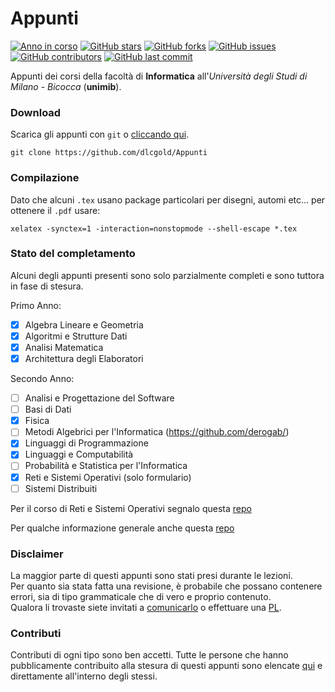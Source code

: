# Appunti

[![Anno in corso](https://img.shields.io/badge/anno%20in%20corso-2%C2%B0-lightgrey.svg)](https://github.com/dlcgold/Appunti)
[![GitHub stars](https://img.shields.io/github/stars/dlcgold/Appunti.svg)](https://github.com/dlcgold/Appunti/stargazers)
[![GitHub forks](https://img.shields.io/github/forks/dlcgold/Appunti.svg)](https://github.com/dlcgold/Appunti/network)
[![GitHub issues](https://img.shields.io/github/issues/dlcgold/Appunti.svg)](https://github.com/dlcgold/Appunti/issues)
[![GitHub contributors](https://img.shields.io/github/contributors/dlcgold/Appunti.svg)](https://github.com/dlcgold/Appunti/graphs/contributors)
[![GitHub last commit](https://img.shields.io/github/last-commit/dlcgold/Appunti.svg)](https://github.com/dlcgold/Appunti/commits)

Appunti dei corsi della facoltà di **Informatica** all'_Università degli Studi di Milano - Bicocca_ (**unimib**).

### Download
Scarica gli appunti con `git` o [cliccando qui](https://github.com/dlcgold/Appunti/archive/master.zip).
```shell
git clone https://github.com/dlcgold/Appunti
```
### Compilazione
Dato che alcuni `.tex` usano package particolari per disegni, automi etc... per ottenere il `.pdf` usare:
```shell
xelatex -synctex=1 -interaction=nonstopmode --shell-escape *.tex
```

### Stato del completamento
Alcuni degli appunti presenti sono solo parzialmente completi e sono tuttora in fase di stesura.

Primo Anno:
- [x] Algebra Lineare e Geometria
- [x] Algoritmi e Strutture Dati
- [x] Analisi Matematica
- [x] Architettura degli Elaboratori

Secondo Anno:
- [ ] Analisi e Progettazione del Software
- [ ] Basi di Dati
- [x] Fisica
- [ ] Metodi Algebrici per l'Informatica (https://github.com/derogab/)
- [x] Linguaggi di Programmazione
- [x] Linguaggi e Computabilità
- [ ] Probabilità e Statistica per l'Informatica 
- [x] Reti e Sistemi Operativi (solo formulario)
- [ ] Sistemi Distribuiti

Per il corso  di Reti e Sistemi Operativi segnalo questa [repo](https://github.com/jack23247/rso-faq) 

Per qualche informazione generale anche questa [repo](https://github.com/dlcgold/LaureaTriennale-Bicocca)

### Disclaimer
La maggior parte di questi appunti sono stati presi durante le lezioni.  
Per quanto sia stata fatta una revisione, è probabile che possano contenere errori, sia di tipo grammaticale che di vero e proprio contenuto.  
Qualora li trovaste siete invitati a [comunicarlo](https://github.com/dlcgold/Appunti/issues/new) o effettuare una [PL](https://github.com/dlcgold/Appunti/pulls).

### Contributi
Contributi di ogni tipo sono ben accetti. 
Tutte le persone che hanno pubblicamente contribuito alla stesura di questi appunti sono elencate [qui](https://github.com/dlcgold/Appunti/graphs/contributors) e direttamente all'interno degli stessi.